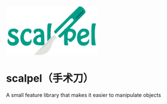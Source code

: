 
![](./logo/logox3.png)

# scalpel（手术刀）
A small feature library that makes it easier to manipulate objects

